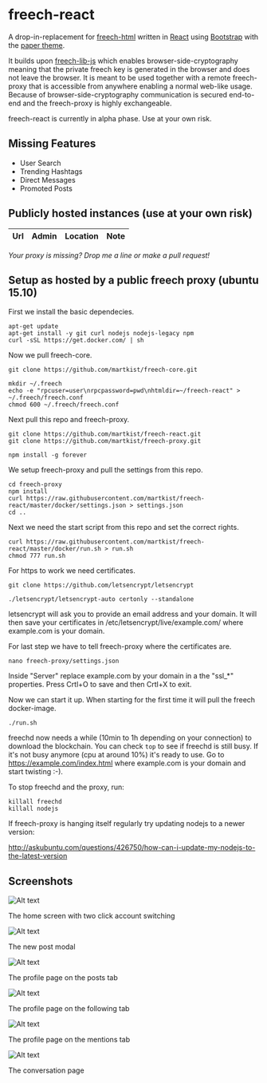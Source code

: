 # freech-react
A drop-in-replacement for [freech-html](https://github.com/martkist/freech-html) written in [React](https://facebook.github.io/react/) using [Bootstrap](http://getbootstrap.com/) with the [paper theme](https://bootswatch.com/paper/).

It builds upon [freech-lib-js](https://github.com/martkist/freech-lib-js) which enables browser-side-cryptography meaning that the private freech key is generated in the browser and does not leave the browser. It is meant to be used together with a remote freech-proxy that is accessible from anywhere enabling a normal web-like usage. Because of browser-side-cryptography communication is secured end-to-end and the freech-proxy is highly exchangeable. 

freech-react is currently in alpha phase. Use at your own risk.

## Missing Features			

* User Search
* Trending Hashtags
* Direct Messages
* Promoted Posts


## Publicly hosted instances (use at your own risk)

Url | Admin | Location | Note 
----- | ----- | ----- | ------

*Your proxy is missing? Drop me a line or make a pull request!*

## Setup as hosted by a public freech proxy (ubuntu 15.10)

First we install the basic dependecies.

```
apt-get update
apt-get install -y git curl nodejs nodejs-legacy npm
curl -sSL https://get.docker.com/ | sh
```

Now we pull freech-core.

```
git clone https://github.com/martkist/freech-core.git

mkdir ~/.freech
echo -e "rpcuser=user\nrpcpassword=pwd\nhtmldir=~/freech-react" > ~/.freech/freech.conf
chmod 600 ~/.freech/freech.conf
```

Next pull this repo and freech-proxy.

```
git clone https://github.com/martkist/freech-react.git
git clone https://github.com/martkist/freech-proxy.git

npm install -g forever
```

We setup freech-proxy and pull the settings from this repo.

```
cd freech-proxy
npm install
curl https://raw.githubusercontent.com/martkist/freech-react/master/docker/settings.json > settings.json
cd ..
```

Next we need the start script from this repo and set the correct rights.

```
curl https://raw.githubusercontent.com/martkist/freech-react/master/docker/run.sh > run.sh
chmod 777 run.sh 
```

For https to work we need certificates.

```
git clone https://github.com/letsencrypt/letsencrypt

./letsencrypt/letsencrypt-auto certonly --standalone
```

letsencrypt will ask you to provide an email address and your domain. It will then save your certificates in /etc/letsencrypt/live/example.com/ where example.com is your domain.

For last step we have to tell freech-proxy where the certificates are.

```
nano freech-proxy/settings.json 
```

Inside "Server" replace example.com by your domain in a the "ssl_*" properties. Press Crtl+O to save and then Crtl+X to exit.

Now we can start it up. When starting for the first time it will pull the freech docker-image.

```
./run.sh
```

freechd now needs a while (10min to 1h depending on your connection) to download the blockchain. You can check `top` to see if freechd is still busy. If it's not busy anymore (cpu at around 10%) it's ready to use. Go to https://example.com/index.html where example.com is your domain and start twisting :-).

To stop freechd and the proxy, run:

```
killall freechd
killall nodejs
```

If freech-proxy is hanging itself regularly try updating nodejs to a newer version:

http://askubuntu.com/questions/426750/how-can-i-update-my-nodejs-to-the-latest-version

## Screenshots

![Alt text](/screenshots/home.png?raw=true "Home")

The home screen with two click account switching

![Alt text](/screenshots/post.png?raw=true "New Post Modal")

The new post modal

![Alt text](/screenshots/profile.png?raw=true "Profile")

The profile page on the posts tab

![Alt text](/screenshots/following.png?raw=true "Following")

The profile page on the following tab

![Alt text](/screenshots/mentions.png?raw=true "Mentions")

The profile page on the mentions tab

![Alt text](/screenshots/conversation.png?raw=true "Conversation")

The conversation page
